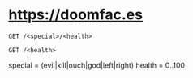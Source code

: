 # https://doomfac.es

`GET /<special>/<health>`

`GET /<health>`

special = (evil|kill|ouch|god|left|right)
health = 0..100
